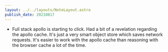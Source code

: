 ```yaml
---
layout: ../../layouts/NoteLayout.astro
publish_date: 20210817
---
```


- Full stack apollo is starting to click. Had a bit of a revelation regarding the apollo cache. It's just a very smart object store which saves network requests. It's easier to work with the apollo cache than reasoning with the browser cache a lot of the time.
